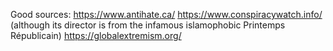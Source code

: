 Good sources:
https://www.antihate.ca/
https://www.conspiracywatch.info/ (although its director is from the infamous islamophobic Printemps Républicain)
https://globalextremism.org/
